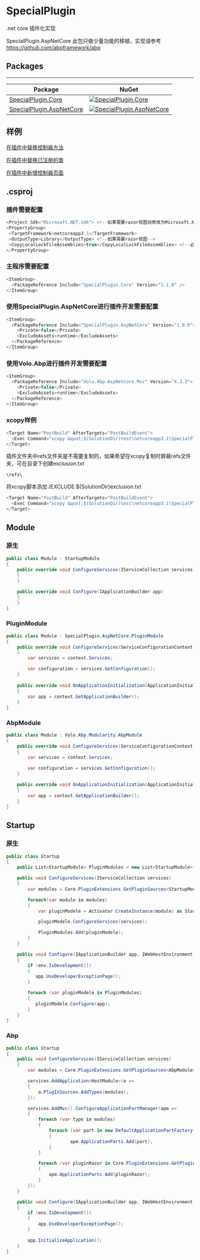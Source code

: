 # SpecialPlugin

.net core 插件化实现

SpecialPlugin.AspNetCore 此包只做少量功能的移植，实现请参考 <https://github.com/abpframework/abp>

## Packages

--------
| Package | NuGet |
| ------- | ------------ |
| [SpecialPlugin.Core](https://www.nuget.org/packages/SpecialPlugin.Core/) | [![SpecialPlugin.Core](https://img.shields.io/nuget/v/SpecialPlugin.Core.svg)](https://www.nuget.org/packages/SpecialPlugin.Core/) |
| [SpecialPlugin.AspNetCore](https://www.nuget.org/packages/SpecialPlugin.AspNetCore/) | [![SpecialPlugin.AspNetCore](https://img.shields.io/nuget/v/SpecialPlugin.AspNetCore.svg)](https://www.nuget.org/packages/SpecialPlugin.AspNetCore/) |

## 样例

[在插件中替换控制器方法](https://github.com/xybii/SpecialPlugin/blob/main/test/netcoreapp3.1/SpecialPlugin.Project.NewDapperDemo/Controllers/NewController.cs)

[在插件中替换已注册的类](https://github.com/xybii/SpecialPlugin/blob/main/test/netcoreapp3.1/SpecialPlugin.Project.ReplaceReplaceController/Module.cs)

[在插件中新增控制器页面](https://github.com/xybii/SpecialPlugin/blob/main/test/netcoreapp3.1/SpecialPlugin.Project.NewDapperDemo/Module.cs)

## .csproj

### 插件需要配置

``` csharp
<Project Sdk="Microsoft.NET.Sdk"> <!--如果需要razor视图则修改为Microsoft.NET.Sdk.Web-->
<PropertyGroup>
 <TargetFramework>netcoreapp3.1</TargetFramework>
 <OutputType>Library</OutputType> <!--如果需要razor视图-->
 <CopyLocalLockFileAssemblies>true</CopyLocalLockFileAssemblies> <!--必须配置-->
</PropertyGroup>
```

### 主程序需要配置

```  csharp
<ItemGroup>
  <PackageReference Include="SpecialPlugin.Core" Version="1.1.0" />
</ItemGroup>
```

### 使用SpecialPlugin.AspNetCore进行插件开发需要配置

```  csharp
<ItemGroup>
  <PackageReference Include="SpecialPlugin.AspNetCore" Version="1.0.0">
    <Private>false</Private>
    <ExcludeAssets>runtime</ExcludeAssets>
  </PackageReference>
</ItemGroup>
```

### 使用Volo.Abp进行插件开发需要配置

```  csharp
<ItemGroup>
  <PackageReference Include="Volo.Abp.AspNetCore.Mvc" Version="4.3.2">
    <Private>false</Private>
    <ExcludeAssets>runtime</ExcludeAssets>
  </PackageReference>
</ItemGroup>
```

### xcopy样例

``` csharp
<Target Name="PostBuild" AfterTargets="PostBuildEvent">
  <Exec Command="xcopy &quot;$(SolutionDir)test\netcoreapp3.1\SpecialPlugin.Project.NewDapperDemo\bin\Debug\netcoreapp3.1&quot; &quot;$(SolutionDir)test\netcoreapp3.1\SpecialPlugin.Hosting\bin\Debug\netcoreapp3.1\UnitPackages\SpecialPlugin.Project.NewDapperDemo&quot; /S /E /Y /C /I /V /D" />
</Target>
```

插件文件夹中refs文件夹是不需要复制的，如果希望在xcopy复制时屏蔽refs文件夹，可在目录下创建exclusion.txt

```
\refs\
```

将xcopy脚本添加 /EXCLUDE:$(SolutionDir)exclusion.txt

``` csharp
<Target Name="PostBuild" AfterTargets="PostBuildEvent">
  <Exec Command="xcopy &quot;$(SolutionDir)test\netcoreapp3.1\SpecialPlugin.Project.NewDapperDemo\bin\Debug\netcoreapp3.1&quot; &quot;$(SolutionDir)test\netcoreapp3.1\SpecialPlugin.Hosting\bin\Debug\netcoreapp3.1\UnitPackages\SpecialPlugin.Project.NewDapperDemo&quot; /S /E /Y /C /I /V /D /EXCLUDE:$(SolutionDir)exclusion.txt" />
</Target>
```

## Module

### 原生

``` csharp
public class Module : StartupModule
{
    public override void ConfigureServices(IServiceCollection services)
    {
    }
    
    public override void Configure(IApplicationBuilder app)
    {
    }
}
```

### PluginModule

``` csharp
public class Module : SpecialPlugin.AspNetCore.PluginModule
{
    public override void ConfigureServices(ServiceConfigurationContext context)
    {
        var services = context.Services;

        var configuration = services.GetConfiguration();
    }
    
    public override void OnApplicationInitialization(ApplicationInitializationContext context)
    {
        var app = context.GetApplicationBuilder();
    }
}
```

### AbpModule

``` csharp
public class Module : Volo.Abp.Modularity.AbpModule
{
    public override void ConfigureServices(ServiceConfigurationContext context)
    {
        var services = context.Services;

        var configuration = services.GetConfiguration();
    }
    
    public override void OnApplicationInitialization(ApplicationInitializationContext context)
    {
        var app = context.GetApplicationBuilder();
    }
}
```

## Startup

### 原生

``` csharp
public class Startup
{
    public List<StartupModule> PluginModules = new List<StartupModule>();

    public void ConfigureServices(IServiceCollection services)
    {
        var modules = Core.PluginExtensions.GetPluginSources<StartupModule>();

        foreach(var module in modules)
        {
            var pluginModele = Activator.CreateInstance(module) as StartupModule;

            pluginModele.ConfigureServices(services);

            PluginModules.Add(pluginModele);
        }
    }

    public void Configure(IApplicationBuilder app, IWebHostEnvironment env)
    {
        if (env.IsDevelopment())
        {
           app.UseDeveloperExceptionPage();
        }

        foreach (var pluginModele in PluginModules)
        {
           pluginModele.Configure(app);
        }
    }
}
```

### Abp

``` csharp
public class Startup
{
    public void ConfigureServices(IServiceCollection services)
    {
        var modules = Core.PluginExtensions.GetPluginSources<AbpModule>().ToArray();

        services.AddApplication<HostModule>(o =>
        {
            o.PlugInSources.AddTypes(modules);
        });

        services.AddMvc().ConfigureApplicationPartManager(apm =>
        {
            foreach (var type in modules)
            {
                foreach (var part in new DefaultApplicationPartFactory().GetApplicationParts(type.Assembly))
                {
                        apm.ApplicationParts.Add(part);
                }
            }

            foreach (var pluginRazor in Core.PluginExtensions.GetPluginRazors())
            {
                apm.ApplicationParts.Add(pluginRazor);
            }
        });
    }

    public void Configure(IApplicationBuilder app, IWebHostEnvironment env)
    {
        if (env.IsDevelopment())
        {
            app.UseDeveloperExceptionPage();
        }

        app.InitializeApplication();
    }
}
```
